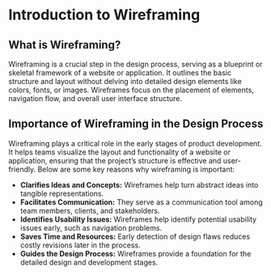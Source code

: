# Introduction to Wireframing

## What is Wireframing?
Wireframing is a crucial step in the design process, serving as a blueprint or skeletal framework of a website or application. It outlines the basic structure and layout without delving into detailed design elements like colors, fonts, or images. Wireframes focus on the placement of elements, navigation flow, and overall user interface structure.

## Importance of Wireframing in the Design Process
Wireframing plays a critical role in the early stages of product development. It helps teams visualize the layout and functionality of a website or application, ensuring that the project’s structure is effective and user-friendly. Below are some key reasons why wireframing is important:

- **Clarifies Ideas and Concepts:** Wireframes help turn abstract ideas into tangible representations.
- **Facilitates Communication:** They serve as a communication tool among team members, clients, and stakeholders.
- **Identifies Usability Issues:** Wireframes help identify potential usability issues early, such as navigation problems.
- **Saves Time and Resources:** Early detection of design flaws reduces costly revisions later in the process.
- **Guides the Design Process:** Wireframes provide a foundation for the detailed design and development stages.
